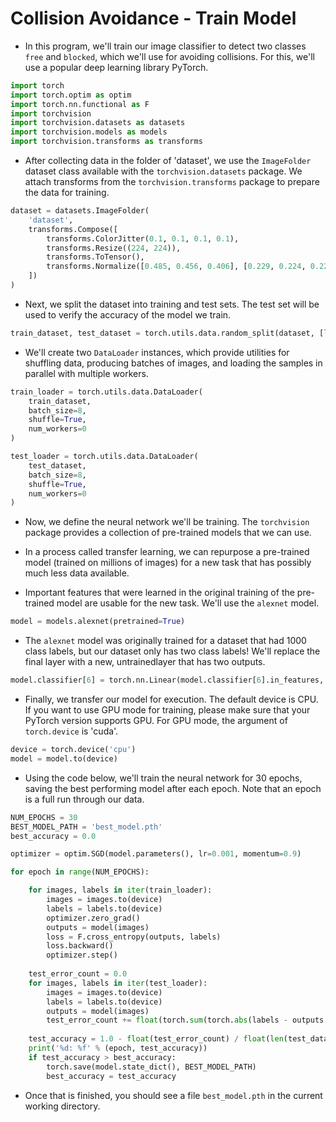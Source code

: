 # **Collision Avoidance - Train Model**

* In this program, we'll train our image classifier to detect two 
classes `free` and `blocked`, which we'll use for avoiding collisions.
For this, we'll use a popular deep learning library PyTorch.

                                    
```python
import torch
import torch.optim as optim
import torch.nn.functional as F
import torchvision
import torchvision.datasets as datasets
import torchvision.models as models
import torchvision.transforms as transforms

```

* After collecting data in the folder of 'dataset', we use the 
`ImageFolder` dataset class available with the `torchvision.datasets` 
package. We attach transforms from the `torchvision.transforms`
package to prepare the data for training.

                                    
```python
dataset = datasets.ImageFolder(
    'dataset',
    transforms.Compose([
        transforms.ColorJitter(0.1, 0.1, 0.1, 0.1),
        transforms.Resize((224, 224)),
        transforms.ToTensor(),
        transforms.Normalize([0.485, 0.456, 0.406], [0.229, 0.224, 0.225])
    ])
)

```

* Next, we split the dataset into training and test sets. The test set
will be used to verify the accuracy of the model we train.

                                    
```python
train_dataset, test_dataset = torch.utils.data.random_split(dataset, [len(dataset) - 50, 50])
```


* We'll create two `DataLoader` instances, which provide utilities for
shuffling data, producing batches of images, and loading the samples
in parallel with multiple workers.


                                    
```python
train_loader = torch.utils.data.DataLoader(
    train_dataset,
    batch_size=8,
    shuffle=True,
    num_workers=0
)

test_loader = torch.utils.data.DataLoader(
    test_dataset,
    batch_size=8,
    shuffle=True,
    num_workers=0
)
```


* Now, we define the neural network we'll be training. The `torchvision`
package provides a collection of pre-trained models that we can use.

* In a process called transfer learning, we can repurpose a pre-trained
model (trained on millions of images) for a new task that has possibly
much less data available.

* Important features that were learned in the original training of the
pre-trained model are usable for the new task. We'll use the `alexnet`
model.

                                    
```python
model = models.alexnet(pretrained=True)
```

* The `alexnet` model was originally trained for a dataset that had 1000
class labels, but our dataset only has two class labels! We'll replace
the final layer with a new, untrainedlayer that has two outputs.

                                    
```python
model.classifier[6] = torch.nn.Linear(model.classifier[6].in_features, 2)
```

                                    
* Finally, we transfer our model for execution. The default device is 
CPU. If you want to use GPU mode for training, please make sure that
your PyTorch version supports GPU. For GPU mode, the argument of
`torch.device` is 'cuda'.
                                    
```python
device = torch.device('cpu')
model = model.to(device)
```

    
* Using the code below, we'll train the neural network for 30 epochs, 
saving the best performing model after each epoch. Note that an epoch
is a full run through our data.

                         
```python
NUM_EPOCHS = 30
BEST_MODEL_PATH = 'best_model.pth'
best_accuracy = 0.0

optimizer = optim.SGD(model.parameters(), lr=0.001, momentum=0.9)

for epoch in range(NUM_EPOCHS):

    for images, labels in iter(train_loader):
        images = images.to(device)
        labels = labels.to(device)
        optimizer.zero_grad()
        outputs = model(images)
        loss = F.cross_entropy(outputs, labels)
        loss.backward()
        optimizer.step()
    
    test_error_count = 0.0
    for images, labels in iter(test_loader):
        images = images.to(device)
        labels = labels.to(device)
        outputs = model(images)
        test_error_count += float(torch.sum(torch.abs(labels - outputs.argmax(1))))
    
    test_accuracy = 1.0 - float(test_error_count) / float(len(test_dataset))
    print('%d: %f' % (epoch, test_accuracy))
    if test_accuracy > best_accuracy:
        torch.save(model.state_dict(), BEST_MODEL_PATH)
        best_accuracy = test_accuracy

```


* Once that is finished, you should see a file `best_model.pth` in the
current working directory.
